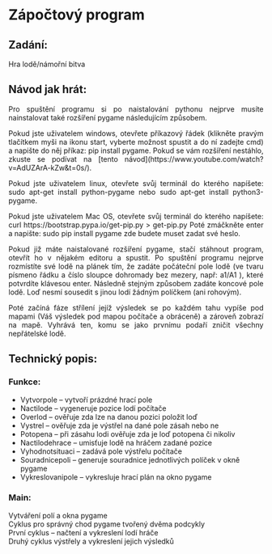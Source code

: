 # Zápočtový program

## Zadání:
<p align="justify">
 Hra lodě/námořní bitva 
</p>

## Návod jak hrát:
<p align="justify">
	Pro spuštění programu si po naistalování pythonu nejprve musíte nainstalovat také rozšíření pygame následujícím způsobem. 
	    </p>
    <p align="justify">
	Pokud jste uživatelem windows, otevřete příkazový řádek (klikněte pravým tlačítkem myši na ikonu start, vyberte možnost spustit a do ní zadejte cmd) a napište do něj příkaz: pip install pygame. Pokud se vám rozšíření nestáhlo, zkuste se podívat na [tento návod](https://www.youtube.com/watch?v=AdUZArA-kZw&t=0s/). 
	        </p>
    <p align="justify">
	Pokud jste uživatelem linux, otevřete svůj terminál do kterého napíšete: sudo apt-get install python-pygame nebo sudo apt-get install python3-pygame. 
	        </p>
    <p align="justify">
	Pokud jste uživatelem Mac OS, otevřete svůj terminál do kterého napíšete: curl https://bootstrap.pypa.io/get-pip.py > get-pip.py Poté zmáčkněte enter a napište: sudo pip install pygame zde budete muset zadat své heslo.
	        </p>
    <p align="justify">
	Pokud již máte naistalované rozšíření pygame, stačí stáhnout program, otevřít ho v nějakém editoru a spustit.
	Po spuštění programu nejprve rozmístíte své lodě na plánek tím, že zadáte počáteční pole
lodě (ve tvaru písmeno řádku a číslo sloupce dohromady bez mezery, např: a1/A1 ), které potvrdíte
klávesou enter. Následně stejným způsobem zadáte koncové pole lodě. Loď nesmí sousedit
s jinou lodí žádným políčkem (ani rohovým). 
    </p>
    <p align="justify">
	Poté začíná fáze střílení jejíž výsledek se po každém tahu vypíše pod mapami (Váš výsledek pod mapou počítače a obráceně) a zároveň zobrazí na mapě. Vyhrává ten, komu se jako prvnímu podaří zničit všechny nepřátelské lodě.
    </p>
    
## Technický popis:
### Funkce:
- Vytvorpole – vytvoří prázdné hrací pole 
- Nactilode – vygeneruje pozice lodí počítače
- Overlod – ověřuje zda lze na danou pozici položit loď
- Vystrel – ověřuje zda je výstřel na dané pole zásah nebo ne
- Potopena – při zásahu lodi ověřuje zda je loď potopena či nikoliv
- Nactilodehrace – umisťuje lodě na hráčem zadané pozice
- Vyhodnotsituaci – zadává pole výstřelu počítače
- Souradnicepoli – generuje souradnice jednotlivých políček v okně pygame
- Vykreslovanipole – vykresluje hrací plán na okno pygame
### Main:
Vytváření polí a okna pygame  
Cyklus pro správný chod pygame tvořený dvěma podcykly  
První cyklus – načtení a vykreslení lodí hráče  
Druhý cyklus výstřely a vykreslení jejich výsledků  
